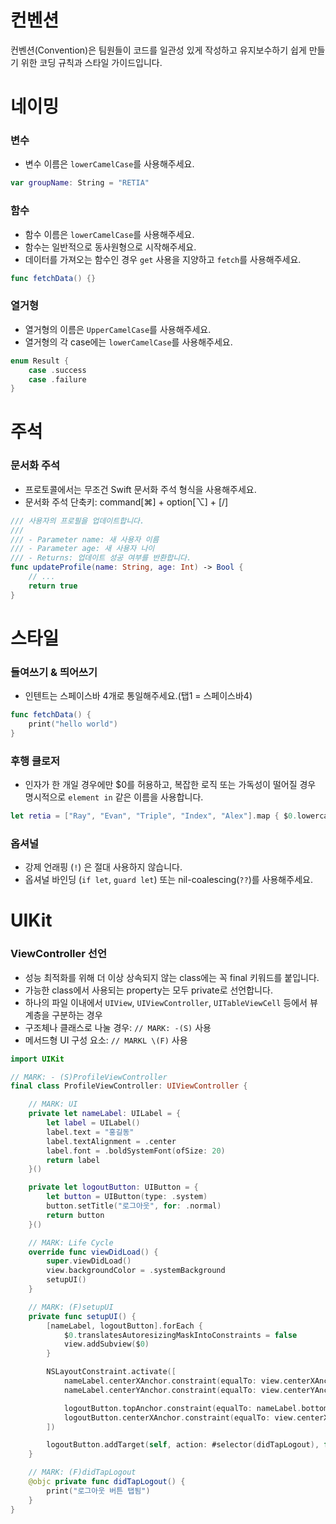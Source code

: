 # 컨벤션
컨벤션(Convention)은 팀원들이 코드를 일관성 있게 작성하고 유지보수하기 쉽게 만들기 위한 코딩 규칙과 스타일 가이드입니다.   

# 네이밍

### 변수
- 변수 이름은 `lowerCamelCase`를 사용해주세요.
```swift
var groupName: String = "RETIA"
```

### 함수
- 함수 이름은 `lowerCamelCase`를 사용해주세요.
- 함수는 일반적으로 동사원형으로 시작해주세요.
- 데이터를 가져오는 함수인 경우 `get` 사용을 지양하고 `fetch`를 사용해주세요.
```swift
func fetchData() {}
```

### 열거형
- 열거형의 이름은 `UpperCamelCase`를 사용해주세요.
- 열거형의 각 case에는 `lowerCamelCase`를 사용해주세요.
```swift
enum Result {
    case .success
    case .failure
}
```

# 주석

### 문서화 주석
- 프로토콜에서는 무조건 Swift 문서화 주석 형식을 사용해주세요.
- 문서화 주석 단축키: command[⌘] + option[⌥] + [/]
```swift
/// 사용자의 프로필을 업데이트합니다.
///
/// - Parameter name: 새 사용자 이름
/// - Parameter age: 새 사용자 나이
/// - Returns: 업데이트 성공 여부를 반환합니다.
func updateProfile(name: String, age: Int) -> Bool {
    // ...
    return true
}
```

# 스타일

### 들여쓰기 & 띄어쓰기
- 인텐트는 스페이스바 4개로 통일해주세요.(탭1 = 스페이스바4)
```swift
func fetchData() {
    print("hello world")
}
```

### 후행 클로저
- 인자가 한 개일 경우에만 $0를 허용하고, 복잡한 로직 또는 가독성이 떨어질 경우 명시적으로 `element in` 같은 이름을 사용합니다.
```swift
let retia = ["Ray", "Evan", "Triple", "Index", "Alex"].map { $0.lowercased() }
```

### 옵셔널
- 강제 언래핑 (`!`) 은 절대 사용하지 않습니다.
- 옵셔널 바인딩 (`if let`, `guard let`) 또는 nil-coalescing(`??`)를 사용해주세요.

# UIKit

### ViewController 선언
- 성능 최적화를 위해 더 이상 상속되지 않는 class에는 꼭 final 키워드를 붙입니다.
- 가능한 class에서 사용되는 property는 모두 private로 선언합니다.
- 하나의 파일 이내에서 `UIView`, `UIViewController`, `UITableViewCell` 등에서 뷰 계층을 구분하는 경우
- 구조체나 클래스로 나눌 경우: `// MARK: -(S)` 사용
- 메서드형 UI 구성 요소: `// MARKL \(F)` 사용
```swift
import UIKit

// MARK: - (S)ProfileViewController
final class ProfileViewController: UIViewController {

    // MARK: UI
    private let nameLabel: UILabel = {
        let label = UILabel()
        label.text = "홍길동"
        label.textAlignment = .center
        label.font = .boldSystemFont(ofSize: 20)
        return label
    }()

    private let logoutButton: UIButton = {
        let button = UIButton(type: .system)
        button.setTitle("로그아웃", for: .normal)
        return button
    }()

    // MARK: Life Cycle
    override func viewDidLoad() {
        super.viewDidLoad()
        view.backgroundColor = .systemBackground
        setupUI()
    }

    // MARK: (F)setupUI
    private func setupUI() {
        [nameLabel, logoutButton].forEach {
            $0.translatesAutoresizingMaskIntoConstraints = false
            view.addSubview($0)
        }

        NSLayoutConstraint.activate([
            nameLabel.centerXAnchor.constraint(equalTo: view.centerXAnchor),
            nameLabel.centerYAnchor.constraint(equalTo: view.centerYAnchor, constant: -20),

            logoutButton.topAnchor.constraint(equalTo: nameLabel.bottomAnchor, constant: 16),
            logoutButton.centerXAnchor.constraint(equalTo: view.centerXAnchor)
        ])

        logoutButton.addTarget(self, action: #selector(didTapLogout), for: .touchUpInside)
    }

    // MARK: (F)didTapLogout
    @objc private func didTapLogout() {
        print("로그아웃 버튼 탭됨")
    }
}

```
